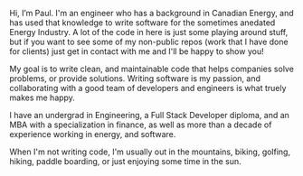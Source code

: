 Hi, I’m Paul.  I'm an engineer who has a background in Canadian Energy, and has used that knowledge to write software for the sometimes anedated Energy Industry. A lot of the code in here is just some playing around stuff, but if you want to see some of my non-public repos (work that I have done for clients) just get in contact with me and I'll be happy to show you!  

My goal is to write clean, and maintainable code that helps companies solve problems, or provide solutions.  Writing software is my passion, and collaborating with a good team of developers and engineers is what truely makes me happy. 

I have an undergrad in Engineering, a Full Stack Developer diploma, and an MBA with a specialization in finance, as well as more than a decade of experience working in energy, and software. 

When I'm not writing code, I'm usually out in the mountains, biking, golfing, hiking, paddle boarding, or just enjoying some time in the sun. 

